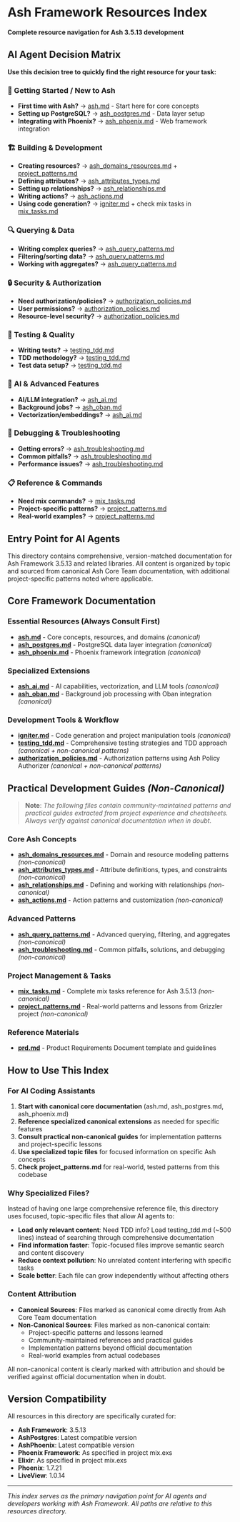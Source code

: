 # Ash Framework Resources Index
**Complete resource navigation for Ash 3.5.13 development**

## AI Agent Decision Matrix

**Use this decision tree to quickly find the right resource for your task:**

### 🚀 Getting Started / New to Ash
- **First time with Ash?** → [ash.md](ash.md) - Start here for core concepts
- **Setting up PostgreSQL?** → [ash_postgres.md](ash_postgres.md) - Data layer setup
- **Integrating with Phoenix?** → [ash_phoenix.md](ash_phoenix.md) - Web framework integration

### 🏗️ Building & Development
- **Creating resources?** → [ash_domains_resources.md](ash_domains_resources.md) + [project_patterns.md](project_patterns.md)
- **Defining attributes?** → [ash_attributes_types.md](ash_attributes_types.md)
- **Setting up relationships?** → [ash_relationships.md](ash_relationships.md)
- **Writing actions?** → [ash_actions.md](ash_actions.md)
- **Using code generation?** → [igniter.md](igniter.md) + check mix tasks in [mix_tasks.md](mix_tasks.md)

### 🔍 Querying & Data
- **Writing complex queries?** → [ash_query_patterns.md](ash_query_patterns.md)
- **Filtering/sorting data?** → [ash_query_patterns.md](ash_query_patterns.md)
- **Working with aggregates?** → [ash_query_patterns.md](ash_query_patterns.md)

### 🔒 Security & Authorization
- **Need authorization/policies?** → [authorization_policies.md](authorization_policies.md)
- **User permissions?** → [authorization_policies.md](authorization_policies.md)
- **Resource-level security?** → [authorization_policies.md](authorization_policies.md)

### 🧪 Testing & Quality
- **Writing tests?** → [testing_tdd.md](testing_tdd.md)
- **TDD methodology?** → [testing_tdd.md](testing_tdd.md)
- **Test data setup?** → [testing_tdd.md](testing_tdd.md)

### 🤖 AI & Advanced Features
- **AI/LLM integration?** → [ash_ai.md](ash_ai.md)
- **Background jobs?** → [ash_oban.md](ash_oban.md)
- **Vectorization/embeddings?** → [ash_ai.md](ash_ai.md)

### 🐛 Debugging & Troubleshooting
- **Getting errors?** → [ash_troubleshooting.md](ash_troubleshooting.md)
- **Common pitfalls?** → [ash_troubleshooting.md](ash_troubleshooting.md)
- **Performance issues?** → [ash_troubleshooting.md](ash_troubleshooting.md)

### 📋 Reference & Commands
- **Need mix commands?** → [mix_tasks.md](mix_tasks.md)
- **Project-specific patterns?** → [project_patterns.md](project_patterns.md)
- **Real-world examples?** → [project_patterns.md](project_patterns.md)

## Entry Point for AI Agents

This directory contains comprehensive, version-matched documentation for Ash Framework 3.5.13 and related libraries. All content is organized by topic and sourced from canonical Ash Core Team documentation, with additional project-specific patterns noted where applicable.

## Core Framework Documentation

### Essential Resources (Always Consult First)
- **[ash.md](ash.md)** - Core concepts, resources, and domains *(canonical)*
- **[ash_postgres.md](ash_postgres.md)** - PostgreSQL data layer integration *(canonical)*
- **[ash_phoenix.md](ash_phoenix.md)** - Phoenix framework integration *(canonical)*

### Specialized Extensions
- **[ash_ai.md](ash_ai.md)** - AI capabilities, vectorization, and LLM tools *(canonical)*
- **[ash_oban.md](ash_oban.md)** - Background job processing with Oban integration *(canonical)*

### Development Tools & Workflow
- **[igniter.md](igniter.md)** - Code generation and project manipulation tools *(canonical)*
- **[testing_tdd.md](testing_tdd.md)** - Comprehensive testing strategies and TDD approach *(canonical + non-canonical patterns)*
- **[authorization_policies.md](authorization_policies.md)** - Authorization patterns using Ash Policy Authorizer *(canonical + non-canonical patterns)*

## Practical Development Guides *(Non-Canonical)*

> **Note**: *The following files contain community-maintained patterns and practical guides extracted from project experience and cheatsheets. Always verify against canonical documentation when in doubt.*

### Core Ash Concepts
- **[ash_domains_resources.md](ash_domains_resources.md)** - Domain and resource modeling patterns *(non-canonical)*
- **[ash_attributes_types.md](ash_attributes_types.md)** - Attribute definitions, types, and constraints *(non-canonical)*
- **[ash_relationships.md](ash_relationships.md)** - Defining and working with relationships *(non-canonical)*
- **[ash_actions.md](ash_actions.md)** - Action patterns and customization *(non-canonical)*

### Advanced Patterns
- **[ash_query_patterns.md](ash_query_patterns.md)** - Advanced querying, filtering, and aggregates *(non-canonical)*
- **[ash_troubleshooting.md](ash_troubleshooting.md)** - Common pitfalls, solutions, and debugging *(non-canonical)*

### Project Management & Tasks
- **[mix_tasks.md](mix_tasks.md)** - Complete mix tasks reference for Ash 3.5.13 *(non-canonical)*
- **[project_patterns.md](project_patterns.md)** - Real-world patterns and lessons from Grizzler project *(non-canonical)*

### Reference Materials
- **[prd.md](prd.md)** - Product Requirements Document template and guidelines

## How to Use This Index

### For AI Coding Assistants
1. **Start with canonical core documentation** (ash.md, ash_postgres.md, ash_phoenix.md)
2. **Reference specialized canonical extensions** as needed for specific features
3. **Consult practical non-canonical guides** for implementation patterns and project-specific lessons
4. **Use specialized topic files** for focused information on specific Ash concepts
5. **Check project_patterns.md** for real-world, tested patterns from this codebase

### Why Specialized Files?

Instead of having one large comprehensive reference file, this directory uses focused, topic-specific files that allow AI agents to:
- **Load only relevant content**: Need TDD info? Load testing_tdd.md (~500 lines) instead of searching through comprehensive documentation
- **Find information faster**: Topic-focused files improve semantic search and content discovery
- **Reduce context pollution**: No unrelated content interfering with specific tasks
- **Scale better**: Each file can grow independently without affecting others

### Content Attribution
- **Canonical Sources**: Files marked as canonical come directly from Ash Core Team documentation
- **Non-Canonical Sources**: Files marked as non-canonical contain:
  - Project-specific patterns and lessons learned
  - Community-maintained references and practical guides  
  - Implementation patterns beyond official documentation
  - Real-world examples from actual codebases

All non-canonical content is clearly marked with attribution and should be verified against official documentation when in doubt.

## Version Compatibility

All resources in this directory are specifically curated for:
- **Ash Framework**: 3.5.13
- **AshPostgres**: Latest compatible version
- **AshPhoenix**: Latest compatible version
- **Phoenix Framework**: As specified in project mix.exs
- **Elixir**: As specified in project mix.exs
- **Phoenix**: 1.7.21
- **LiveView**: 1.0.14

---

*This index serves as the primary navigation point for AI agents and developers working with Ash Framework. All paths are relative to this resources directory.* 